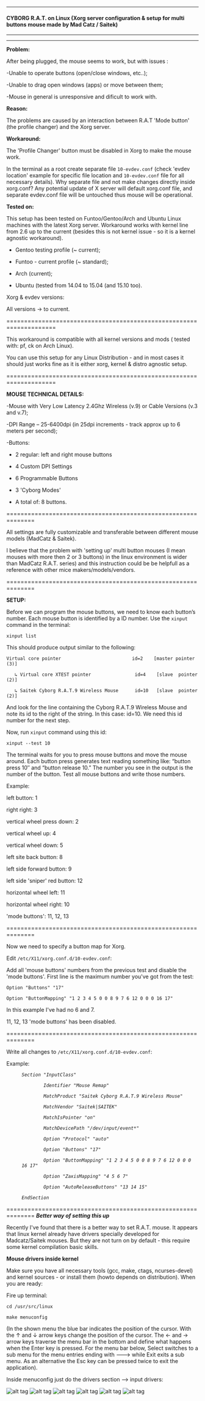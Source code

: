 ***

#### CYBORG R.A.T. on Linux (Xorg server configuration & setup for multi buttons mouse made by Mad Catz / Saitek)
------------------------------------------------------------------------

----------
**Problem:**

After being plugged, the mouse seems to work, but with issues :

-Unable to operate buttons (open/close windows, etc..);

-Unable to drag open windows (apps) or move between them;

-Mouse in general is unresponsive and dificult to work with.

**Reason:** 

The problems are caused by an interaction between R.A.T 'Mode button' (the profile changer) and the Xorg server. 

**Workaround:** 

The 'Profile Changer' button must be disabled in Xorg to make the mouse work. 

In the terminal as a root create separate file `10-evdev.conf` (check 'evdev location' example for specific file location and `10-evdev.conf` file for all necessary details). Why separate file and not make changes directly inside xorg.conf? Any potential update of X server will default xorg.conf file, and separate evdev.conf file will be untouched thus mouse will be operational.

**Tested on:**

This setup has been tested on Funtoo/Gentoo/Arch and Ubuntu Linux machines with the latest Xorg server. Workaround works with kernel line from 2.6 up to the current (besides this is not kernel issue - so it is a kernel agnostic workaround). 

* Gentoo testing profile (~ current);

* Funtoo - current profile (~ standard);

* Arch (current);

* Ubuntu (tested from 14.04 to 15.04 (and 15.10 too).

Xorg & evdev versions: 

All versions -> to current.

====================================================================

This workaround is compatible with all kernel versions and mods ( tested with: pf, ck on Arch Linux). 

You can use this setup for any Linux Distribution - and in most cases it should just works fine as it is either xorg, kernel & distro agnostic setup.

====================================================================

**MOUSE TECHNICAL DETAILS:**

-Mouse with Very Low Latency 2.4Ghz Wireless (v.9) or Cable Versions (v.3 and v.7);

-DPI Range – 25-6400dpi (in 25dpi increments - track approx up to 6 meters per second);

-Buttons:

* 2 regular: left and right mouse buttons

* 4 Custom DPI Settings

* 6 Programmable Buttons

* 3 'Cyborg Modes'

* A total of: 8 buttons.

==============================================================

All settings are fully customizable and transferable between different mouse models (MadCatz & Saitek).

I believe that the problem with 'setting up' multi button mouses (I mean mouses with more then 2 or 3 buttons) in the linux environment is wider than MadCatz R.A.T. series) and this instruction could be be helpfull as a reference with other mice makers/models/vendors.

==============================================================

**SETUP:**

Before we can program the mouse buttons, we need to know each button’s number. Each mouse button is identified by a ID number. Use the `xinput` command in the terminal:

`xinput list`

This should produce output similar to the following:

 ```Virtual core pointer                          id=2    [master pointer  (3)]```
 
```   ↳ Virtual core XTEST pointer                id=4    [slave  pointer  (2)]```

```   ↳ Saitek Cyborg R.A.T.9 Wireless Mouse      id=10   [slave  pointer  (2)]```

And look for the line containing the Cyborg R.A.T.9 Wireless Mouse and note its id to the right of the string. In this case: id=10. We need this id number for the next step.

Now, run `xinput` command using this id:

`xinput --test 10`

The terminal waits for you to press mouse buttons and move the mouse around. Each button press generates text reading something like: “button press 10″ and “button release 10.” The number you see in the output is the number of the button. Test all mouse buttons and  write those numbers.

Example:

left button: 1

right right: 3

vertical wheel press down: 2

vertical wheel up: 4

vertical wheel down: 5

left site back button: 8

left side forward button: 9

left side 'sniper' red button: 12

horizontal wheel left: 11

horizontal wheel right: 10

'mode buttons': 11, 12, 13 


==============================================================

Now we need to specify a button map for Xorg.

Edit `/etc/X11/xorg.conf.d/10-evdev.conf`:

Add all 'mouse buttons' numbers from the previous test and disable the 'mode buttons'. First line is the maximum number you've got from the test:

`Option "Buttons" "17" `

`Option "ButtonMapping" "1 2 3 4 5 0 0 8 9 7 6 12 0 0 0 16 17" `

In this example I've had no 6 and 7.

11, 12, 13 'mode buttons' has been disabled.

==============================================================

Write all changes to `/etc/X11/xorg.conf.d/10-evdev.conf`:

Example:

<em><dd>```Section "InputClass"```

```        Identifier "Mouse Remap"```

```        MatchProduct "Saitek Cyborg R.A.T.9 Wireless Mouse"```

```        MatchVendor "Saitek|SAITEK"```

```        MatchIsPointer "on"```

```        MatchDevicePath "/dev/input/event*"```

```        Option "Protocol" "auto"```

```        Option "Buttons" "17"```

```        Option "ButtonMapping" "1 2 3 4 5 0 0 8 9 7 6 12 0 0 0 16 17"```

```        Option "ZaxisMapping" "4 5 6 7"```

```        Option "AutoReleaseButtons" "13 14 15"```

```EndSection``` </dd></em>

==============================================================
***Better way of setting this up***

Recently I've found that there is a better way to set R.A.T. mouse. It appears that linux kernel already have drivers specially developed for Madcatz/Saitek mouses. But they are not turn on by default - this require some kernel compilation basic skills.

**Mouse drivers inside kernel**

Make sure you have all necessary tools (gcc, make, ctags, ncurses-devel) and kernel sources - or install them (howto depends on distribution). When you are ready: 

Fire up terminal: 

 ```cd /usr/src/linux```
 
 ```make menuconfig```


(In the shown menu the blue bar indicates the position of the cursor. With the ↑ and ↓ arrow keys change the position of the cursor. The ← and → arrow keys traverse the menu bar in the bottom and define what happens when the Enter key is pressed. For the menu bar below, Select switches to a sub menu for the menu entries ending with ---> while Exit exits a sub menu. As an alternative the Esc key can be pressed twice to exit the application).

Inside menuconfig just do the drivers section --> input drivers:

![alt tag](https://raw.githubusercontent.com/rkruk/cyborg-mouse/master/images/1.jpg)
![alt tag](https://raw.githubusercontent.com/rkruk/cyborg-mouse/master/images/2.jpg)
![alt tag](https://raw.githubusercontent.com/rkruk/cyborg-mouse/master/images/3.jpg)
![alt tag](https://raw.githubusercontent.com/rkruk/cyborg-mouse/master/images/4.jpg)
![alt tag](https://raw.githubusercontent.com/rkruk/cyborg-mouse/master/images/5.jpg)
![alt tag](https://raw.githubusercontent.com/rkruk/cyborg-mouse/master/images/6.jpg)
